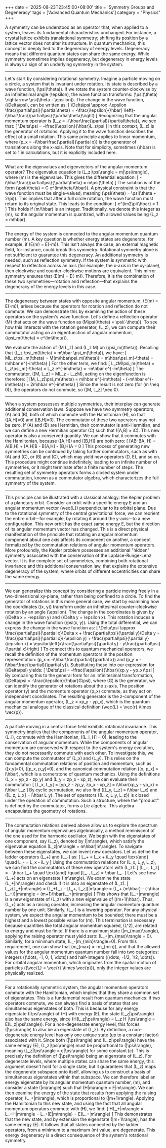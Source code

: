 +++
date = '2025-08-23T23:45:00+08:00'
title = 'Symmetry Groups and Degeneracy'
tags = ['Advanced Quantum Mechanics']
category = "Physics"
+++ 


A symmetry can be understood as an operator that, when applied to a system, leaves its fundamental characteristics unchanged. For instance, a crystal lattice exhibits translational symmetry; shifting its position by a lattice vector does not alter its structure. In quantum mechanics, this concept is deeply tied to the degeneracy of energy levels. Degeneracy means that different quantum states can share the same energy. While symmetry sometimes implies degeneracy, but degeneracy in energy levels is always a sign of an underlying symmetry in the system.

---

Let's start by considering rotational symmetry. Imagine a particle moving on a circle, a system that is invariant under rotation. Its state is described by a wave function, \(\psi(\theta)\). If we rotate the system counter-clockwise by an infinitesimal angle \(\epsilon\), the wave function transforms: \(\psi(\theta) \rightarrow \psi(\theta - \epsilon)\). The change in the wave function, \(\Delta\psi\), can be written as:
\[
\Delta\psi \approx -\epsilon \frac{\partial\psi}{\partial\theta} = -\frac{i\epsilon}{\hbar} \left(-i\hbar\frac{\partial\psi}{\partial\theta}\right)
\]
Recognizing that the angular momentum operator is \(L_z = -i\hbar\frac{\partial}{\partial\theta}\), we see that:
\[
\Delta\psi = -\frac{i\epsilon}{\hbar}L_z\psi
\]
In this context, \(L_z\) is the generator of rotations. Applying it to the wave function describes the effect of a small rotation. This same principle applies to linear momentum, where \(p_x = -i\hbar\frac{\partial}{\partial x}\) is the generator of translations along the x-axis. Note that for simplicity, sometimes \(\hbar\) is set to 1 in calculations, but it is explicitly included here.

---

What are the eigenvalues and eigenvectors of the angular momentum operator? The eigenvalue equation is \(L_z|\psi\rangle = m|\psi\rangle\), where \(m\) is the eigenvalue. This gives the differential equation:
\[
-i\hbar\frac{\partial\psi}{\partial\theta} = m\psi(\theta)
\]
The solution is of the form \(\psi(\theta) = C e^{im\theta/\hbar}\). A physical constraint is that the wave function must be single-valued, meaning \(\psi(\theta) = \psi(\theta + 2\pi)\). This implies that after a full circle rotation, the wave function must return to its original state. This leads to the condition:
\[
e^{im2\pi/\hbar} = 1
\]
This holds if \(m/\hbar\) is an integer. Traditionally, we denote this integer as \(m\), so the angular momentum is quantized, with allowed values being \(L_z = m\hbar\).

---

The energy of the system is connected to the angular momentum quantum number \(m\). A key question is whether energy states are degenerate, for example, if \(E(m) = E(-m)\). This isn't always the case; an external magnetic field, for instance, could break this symmetry. Rotational symmetry alone is not sufficient to guarantee this degeneracy. An additional symmetry is needed, such as reflection symmetry. If the system is symmetric with respect to reflection across an axis (for example, the x-axis in the xy-plane), then clockwise and counter-clockwise motions are equivalent. This mirror symmetry ensures that \(E(m) = E(-m)\). Therefore, it is the combination of these two symmetries—rotation and reflection—that explains the degeneracy of the energy levels in this case.

---

The degeneracy between states with opposite angular momentum, \(E(m) = E(-m)\), arises because the operators for rotation and reflection do not commute. We can demonstrate this by examining the action of these operators on the system's wave function. Let's define a reflection operator \(M\) that acts on the wave function as \(M\psi(\theta) = \psi(-\theta)\). To see how this interacts with the rotation generator, \(L_z\), we can compute their commutator acting on an eigenfunction of angular momentum, \(\psi_m(\theta) = e^{im\theta}\).

We evaluate the action of \(M L_z\) and \(L_z M\) on \(\psi_m(\theta)\). Recalling that \(L_z \psi_m(\theta) = m\hbar \psi_m(\theta)\), we have:
\[
ML_z\psi_m(\theta) = M(m\hbar\psi_m(\theta)) = m\hbar\psi_m(-\theta) = m\hbar e^{-im\theta}
\]
For the other term, we find:
\[
L_zM\psi_m(\theta) = L_z\psi_m(-\theta) = L_z e^{-im\theta} = -m\hbar e^{-im\theta}
\]
The commutator, \([M, L_z] = ML_z - L_zM\), acting on the eigenfunction is therefore:
\[
[M, L_z]\psi_m(\theta) = m\hbar e^{-im\theta} - (-m\hbar e^{-im\theta}) = 2m\hbar e^{-im\theta}
\]
Since the result is not zero (for \(m \neq 0\)), the operators do not commute, so \([M, L_z] \neq 0\).

---

When a system possesses multiple symmetries, their interplay can generate additional conservation laws. Suppose we have two symmetry operators, \(A\) and \(B\), both of which commute with the Hamiltonian \(H\), so that \([A,H]=0\) and \([B,H]=0\). The commutator of these two operators may not be zero. If \(A\) and \(B\) are Hermitian, their commutator is anti-Hermitian, and we can define a new Hermitian operator \(C\) such that \([A,B] = iC\). This new operator is also a conserved quantity. We can show that it commutes with the Hamiltonian, because \([A,H]\) and \([B,H]\) are both zero:
\[
[AB-BA, H] = A[B,H] + [A,H]B - B[A,H] - [B,H]A = 0
\]
This process of generating new symmetries can be continued by taking further commutators, such as with \(A\) and \(C\), or \(B\) and \(C\), which may yield new operators \(D, E\), and so on. This procedure might continue indefinitely, leading to an infinite number of symmetries, or it might terminate after a finite number of steps. The resulting set of symmetry operators forms a closed system under commutation, known as a commutator algebra, which characterizes the full symmetry of the system.


---
This principle can be illustrated with a classical analogy: the Kepler problem of a planetary orbit. Consider an orbit with a specific energy E and an angular momentum vector \(\vec{L}\) perpendicular to its orbital plane. Due to the rotational symmetry of the central gravitational force, we can reorient the entire orbit—for example, by rotating it around the y-axis—to a new configuration. This new orbit has the exact same energy E, but the direction of its angular momentum vector has changed. This is a direct physical manifestation of the principle that rotating an angular momentum component about one axis affects its component on another, a concept formalized by the commutation relations of angular momentum operators. More profoundly, the Kepler problem possesses an additional "hidden" symmetry associated with the conservation of the Laplace-Runge-Lenz vector. It is the complete set of symmetries, combining both rotational invariance and this additional conservation law, that explains the extensive degeneracy of the system, where orbits of different eccentricities can share the same energy. 

--- 
We can generalize this concept by considering a particle moving freely in a two-dimensional xy-plane, rather than being confined to a circle. To find the generator of rotations in this more general case, we start by examining how the coordinates \((x, y)\) transform under an infinitesimal counter-clockwise rotation by an angle \(\epsilon\). The change in the coordinates is given by \(\Delta x = -\epsilon y\) and \(\Delta y = \epsilon x\). This rotation induces a change in the wave function \(\psi(x, y)\). Using the total differential, we can express the change in the wave function as:
\[
\Delta\psi \approx \frac{\partial\psi}{\partial x}\Delta x + \frac{\partial\psi}{\partial y}\Delta y = \frac{\partial\psi}{\partial x}(-\epsilon y) + \frac{\partial\psi}{\partial y}(\epsilon x) = \epsilon\left(x\frac{\partial\psi}{\partial y} - y\frac{\partial\psi}{\partial x}\right)
\]
To connect this to quantum mechanical operators, we recall the definition of the momentum operators in the position representation: \(p_x = -i\hbar\frac{\partial}{\partial x}\) and \(p_y = -i\hbar\frac{\partial}{\partial y}\). Substituting these into our expression for \(\Delta\psi\) yields:
\[
\Delta\psi = -\frac{i\epsilon}{\hbar}(xp_y - yp_x)\psi
\]
By comparing this to the general form for an infinitesimal transformation, \(\Delta\psi = -\frac{i\epsilon}{\hbar}G\psi\), where \(G\) is the generator, we can identify the generator of rotations about the z-axis. The position operator \(y\) and the momentum operator \(p_x\) commute, as they act on independent coordinates. The resulting generator is the z-component of the angular momentum operator, \(L_z = xp_y - yp_x\), which is the quantum mechanical analogue of the classical definition \(\vec{L} = \vec{r} \times \vec{p}\).

---
A particle moving in a central force field exhibits rotational invariance. This symmetry implies that the components of the angular momentum operator, \(L_i\), commute with the Hamiltonian, \([L_i, H] = 0\), leading to the conservation of angular momentum. While the components of angular momentum are conserved with respect to the system's energy evolution, they do not necessarily commute with each other. To investigate this, we can compute the commutator of \(L_x\) and \(L_y\). This relies on the fundamental commutation relations of position and momentum, such as \([x,y]=0\), \([p_x, p_y]=0\), and the canonical commutation relation \([x, p_x] = i\hbar\), which is a cornerstone of quantum mechanics. Using the definitions \(L_x = yp_z - zp_y\) and \(L_y = zp_x - xp_z\), we can evaluate their commutator:
\[
[L_x, L_y] = [yp_z - zp_y, zp_x - xp_z] = i\hbar(xp_y - yp_x) = i\hbar L_z
\]
By cyclic permutation, we also find \([L_y, L_z] = i\hbar L_x\) and \([L_z, L_x] = i\hbar L_y\). The set of operators \(\{L_x, L_y, L_z\}\) is closed under the operation of commutation. Such a structure, where the "product" is defined by the commutator, forms a Lie algebra. This algebra encapsulates the geometry of rotations.

---

The commutation relations derived above allow us to explore the spectrum of angular momentum eigenvalues algebraically, a method reminiscent of the one used for the harmonic oscillator. We begin with the eigenstates of one component, say \(L_z\), denoted by \(|m\rangle\), which satisfy the eigenvalue equation \(L_z|m\rangle = m\hbar|m\rangle\). To navigate between these eigenstates, we can invent new operators. Let us define the ladder operators \(L_+\) and \(L_-\) as:
\[
L_+ = L_x + iL_y \quad \text{and} \quad L_- = L_x - iL_y
\]
Using the commutation relations for \(L_x, L_y, L_z\), we can find the commutators of these new operators with \(L_z\):
\[
[L_+, L_z] = - \hbar L_+ \quad \text{and} \quad [L_-, L_z] = \hbar L_-
\]
Let's see how \(L_+\) acts on an eigenstate \(|m\rangle\). We examine the state \(L_+|m\rangle\) and check if it is also an eigenstate of \(L_z\).
\[
L_z(L_+|m\rangle) = (L_+L_z - [L_+, L_z])|m\rangle = (L_+ (m\hbar) - (-\hbar L_+))|m\rangle = (m+1)\hbar(L_+|m\rangle)
\]
This shows that \(L_+|m\rangle\) is a new eigenstate of \(L_z\) with a new eigenvalue of \((m+1)\hbar\). Thus, \(L_+\) acts as a raising operator, increasing the angular momentum quantum number by one unit. Similarly, \(L_-\) is a lowering operator. For any physical system, we expect the angular momentum to be bounded; there must be a highest and a lowest possible value for \(m\). This termination is necessary because quantities like total angular momentum squared, \(L^2\), are related to energy and must be finite. If there is a maximum state \(|m_{max}\rangle\), applying the raising operator must yield zero: \(L_+|m_{max}\rangle = 0\). Similarly, for a minimum state, \(L_-|m_{min}\rangle=0\). From this requirement, one can show that \(m_{max} = -m_{min}\), and that the allowed values for the angular momentum quantum number fall into two categories: integers (\(\dots, -1, 0, 1, \dots\)) and half-integers (\(\dots, -1/2, 1/2, \dots\)). For orbital angular momentum, which originates from the spatial motion of particles (\(\vec{L} = \vec{r} \times \vec{p}\)), only the integer values are physically realized.


---

For a rotationally symmetric system, the angular momentum operators commute with the Hamiltonian, which implies that they share a common set of eigenstates. This is a fundamental result from quantum mechanics: if two operators commute, we can always find a basis of states that are simultaneous eigenstates of both. This is because for any energy eigenstate \(|\psi\rangle\) of \(H\) with energy \(E\), the state \(L_z|\psi\rangle\) also has the same energy, since \(H(L_z|\psi\rangle) = L_z H |\psi\rangle = E(L_z|\psi\rangle)\). For a non-degenerate energy level, this forces \(|\psi\rangle\) to also be an eigenstate of \(L_z\). By definition, a non-degenerate energy level has only one unique state (up to a constant factor) associated with it. Since both \(|\psi\rangle\) and \(L_z|\psi\rangle\) have the same energy \(E\), \(L_z|\psi\rangle\) must be proportional to \(|\psi\rangle\), meaning \(L_z|\psi\rangle = c|\psi\rangle\) for some constant \(c\). This is precisely the definition of \(|\psi\rangle\) being an eigenstate of \(L_z\). For degenerate levels, where multiple states can share the same energy, this argument doesn't hold for a single state, but it guarantees that \(L_z\) maps the degenerate subspace onto itself, allowing us to construct a basis of simultaneous eigenstates within that subspace. We can therefore label an energy eigenstate by its angular momentum quantum number, \(m\), and consider a state \(|m\rangle\) such that \(H|m\rangle = E|m\rangle\). We can then examine the energy of the state that results from applying the raising operator, \(L_+|m\rangle\), which is proportional to \(|m+1\rangle\). Applying the Hamiltonian to this new state, and using the fact that all angular momentum operators commute with \(H\), we find:
\[
HL_+|m\rangle = L_+H|m\rangle = L_+(E|m\rangle) = E(L_+|m\rangle)
\]
This demonstrates that the new state, and by extension the eigenstate \(|m+1\rangle\), has the same energy \(E\). It follows that all states connected by the ladder operators, from a minimum to a maximum \(m\) value, are degenerate. This energy degeneracy is a direct consequence of the system's rotational symmetry.

